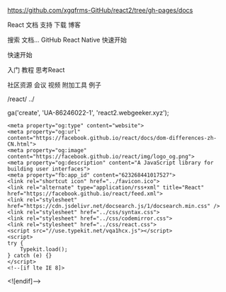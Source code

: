 
https://github.com/xgqfrms-GitHub/react2/tree/gh-pages/docs


React  文档 支持 下载 博客  

搜索 文档...
GitHub React Native
快速开始

快速开始

入门 教程 思考React

社区资源 会议 视频 附加工具 例子

/react/ ../



ga('create', 'UA-86246022-1', 'react2.webgeeker.xyz');




    <meta property="og:type" content="website">
    <meta property="og:url" content="https://facebook.github.io/react/docs/dom-differences-zh-CN.html">
    <meta property="og:image" content="https://facebook.github.io/react/img/logo_og.png">
    <meta property="og:description" content="A JavaScript library for building user interfaces">
    <meta property="fb:app_id" content="623268441017527">
    <link rel="shortcut icon" href="../favicon.ico">
    <link rel="alternate" type="application/rss+xml" title="React" href="https://facebook.github.io/react/feed.xml">
    <link rel="stylesheet" href="https://cdn.jsdelivr.net/docsearch.js/1/docsearch.min.css" />
    <link rel="stylesheet" href="../css/syntax.css">
    <link rel="stylesheet" href="../css/codemirror.css">
    <link rel="stylesheet" href="../css/react.css">
    <script src="//use.typekit.net/vqa1hcx.js"></script>
    <script>
    try {
        Typekit.load();
    } catch (e) {}
    </script>
    <!--[if lte IE 8]>
  <script src="../js/html5shiv.min.js"></script>
  <script src="../js/es5-shim.min.js"></script>
  <script src="../js/es5-sham.min.js"></script>
  <![endif]-->
    <script type="text/javascript" src="https://cdn.jsdelivr.net/docsearch.js/1/docsearch.min.js"></script>
    <script src="../js/codemirror.js"></script>
    <script src="../js/javascript.js"></script>
    <script src="../js/xml.js"></script>
    <script src="../js/jsx.js"></script>
    <script src="../js/react.js"></script>
    <script src="../js/react-dom.js"></script>
    <script src="../js/babel.min.js"></script>
    <script src="../js/live_editor.js"></script>
</head>
